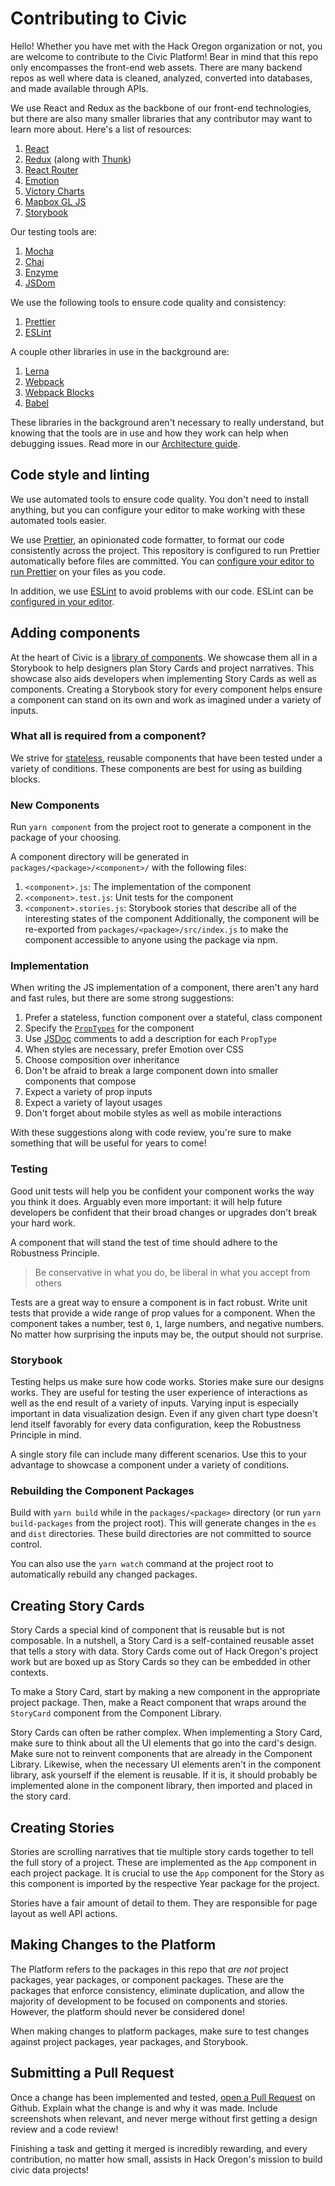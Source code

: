 # Contributing to Civic

Hello! Whether you have met with the Hack Oregon organization or not, you are welcome to contribute to the Civic Platform!
Bear in mind that this repo only encompasses the front-end web assets. There are many backend repos as well where data
is cleaned, analyzed, converted into databases, and made available through APIs.

We use React and Redux as the backbone of our front-end technologies, but there are also many smaller libraries that any
contributor may want to learn more about. Here's a list of resources:

1. [React](https://reactjs.org/)
2. [Redux](https://redux.js.org/) (along with [Thunk](https://github.com/gaearon/redux-thunk))
3. [React Router](https://github.com/ReactTraining/react-router/tree/v3/docs)
4. [Emotion](https://emotion.sh/)
5. [Victory Charts](https://formidable.com/open-source/victory/docs/victory-chart/)
6. [Mapbox GL JS](https://www.mapbox.com/mapbox-gl-js/api/)
7. [Storybook](https://storybook.js.org/)

Our testing tools are:

1. [Mocha](https://mochajs.org/)
2. [Chai](https://www.chaijs.com/)
3. [Enzyme](https://airbnb.io/enzyme/)
4. [JSDom](https://github.com/jsdom/jsdom)

We use the following tools to ensure code quality and consistency:

1. [Prettier](https://prettier.io)
2. [ESLint](https://eslint.org/)

A couple other libraries in use in the background are:

1. [Lerna](https://lernajs.io/)
2. [Webpack](https://webpack.js.org/)
3. [Webpack Blocks](https://github.com/andywer/webpack-blocks)
4. [Babel](https://babeljs.io/)

These libraries in the background aren't necessary to really understand, but knowing that the tools
are in use and how they work can help when debugging issues. Read more in our [Architecture guide](ARCHITECTURE.md).

## Code style and linting

We use automated tools to ensure code quality. You don't need to install anything, but you can configure your editor to make working with these automated tools easier.

We use [Prettier](https://prettier.io), an opinionated code formatter, to format our code consistently across the project. This repository is configured to run Prettier automatically before files are committed. You can [configure your editor to run Prettier](https://prettier.io/docs/en/editors.html) on your files as you code.

In addition, we use [ESLint](https://eslint.org/) to avoid problems with our code. ESLint can be [configured in your editor](https://eslint.org/docs/user-guide/integrations).

## Adding components

At the heart of Civic is a [library of components](https://master--5f55eec3d7d83100229d47fe.chromatic.com). We showcase them all in a Storybook
to help designers plan Story Cards and project narratives. This showcase also aids developers when implementing Story Cards as
well as components. Creating a Storybook story for every component helps ensure a component can stand on its own and work
as imagined under a variety of inputs.

### What all is required from a component?

We strive for [stateless](https://code.tutsplus.com/tutorials/stateful-vs-stateless-functional-components-in-react--cms-29541),
reusable components that have been tested under a variety of conditions. These components are best for using as building blocks.

### New Components

Run `yarn component` from the project root to generate a component in the package of your choosing.

A component directory will be generated in `packages/<package>/<component>/` with the following files:

1. `<component>.js`: The implementation of the component
2. `<component>.test.js`: Unit tests for the component
3. `<component>.stories.js`: Storybook stories that describe all of the interesting states of the component
   Additionally, the component will be re-exported from `packages/<package>/src/index.js` to make the component accessible to anyone using the package via npm.

### Implementation

When writing the JS implementation of a component, there aren't any hard and fast rules, but there are some strong suggestions:

1. Prefer a stateless, function component over a stateful, class component
2. Specify the [`PropTypes`](https://reactjs.org/docs/typechecking-with-proptypes.html) for the component
3. Use [JSDoc](https://jsdoc.app/about-getting-started.html) comments to add a description for each `PropType`
4. When styles are necessary, prefer Emotion over CSS
5. Choose composition over inheritance
6. Don't be afraid to break a large component down into smaller components that compose
7. Expect a variety of prop inputs
8. Expect a variety of layout usages
9. Don't forget about mobile styles as well as mobile interactions

With these suggestions along with code review, you're sure to make something that will be useful for years to come!

### Testing

Good unit tests will help you be confident your component works the way you think it does. Arguably even more important:
it will help future developers be confident that their broad changes or upgrades don't break your hard work.

A component that will stand the test of time should adhere to the Robustness Principle.

> Be conservative in what you do, be liberal in what you accept from others

Tests are a great way to ensure a component is in fact robust. Write unit tests that provide a wide range of prop values
for a component. When the component takes a number, test `0`, `1`, large numbers, and negative numbers. No matter how surprising
the inputs may be, the output should not surprise.

### Storybook

Testing helps us make sure how code works. Stories make sure our designs works. They are useful for testing the user
experience of interactions as well as the end result of a variety of inputs. Varying input is especially important in
data visualization design. Even if any given chart type doesn't lend itself favorably for every data configuration,
keep the Robustness Principle in mind.

A single story file can include many different scenarios. Use this to your advantage to showcase a component under a
variety of conditions.

### Rebuilding the Component Packages

Build with `yarn build` while in the `packages/<package>` directory (or run `yarn build-packages` from the project root). This will generate changes in the `es` and `dist` directories. These build directories are not committed to source control.

You can also use the `yarn watch` command at the project root to automatically rebuild any changed packages.

## Creating Story Cards

Story Cards a special kind of component that is reusable but is not composable. In a nutshell, a Story Card is a self-contained reusable asset
that tells a story with data. Story Cards come out of Hack Oregon's project work but are boxed up as Story Cards so they can be embedded in
other contexts.

To make a Story Card, start by making a new component in the appropriate project package. Then, make a React component that wraps around the
`StoryCard` component from the Component Library.

Story Cards can often be rather complex. When implementing a Story Card, make sure to think about all the UI elements that go into the card's design.
Make sure not to reinvent components that are already in the Component Library. Likewise, when the necessary UI elements aren't in the component
library, ask yourself if the element is reusable. If it is, it should probably be implemented alone in the component library, then imported and placed
in the story card.

## Creating Stories

Stories are scrolling narratives that tie multiple story cards together to tell the full story of a project. These are implemented as the `App` component
in each project package. It is crucial to use the `App` component for the Story as this component is imported by the respective Year package for the
project.

Stories have a fair amount of detail to them. They are responsible for page layout as well API actions.

## Making Changes to the Platform

The Platform refers to the packages in this repo that _are not_ project packages, year packages, or component packages. These are the packages that
enforce consistency, eliminate duplication, and allow the majority of development to be focused on components and stories. However, the platform
should never be considered done!

When making changes to platform packages, make sure to test changes against project packages, year packages, and Storybook.

## Submitting a Pull Request

Once a change has been implemented and tested, [open a Pull Request](https://help.github.com/articles/about-pull-requests/) on Github. Explain what
the change is and why it was made. Include screenshots when relevant, and never merge without first getting a design review and a code review!

Finishing a task and getting it merged is incredibly rewarding, and every contribution, no matter how small, assists in Hack Oregon's mission to
build civic data projects!
